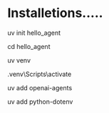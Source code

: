 # Installetions.....

uv init hello_agent

cd hello_agent

uv venv

.venv\Scripts\activate

uv add openai-agents

uv add python-dotenv
